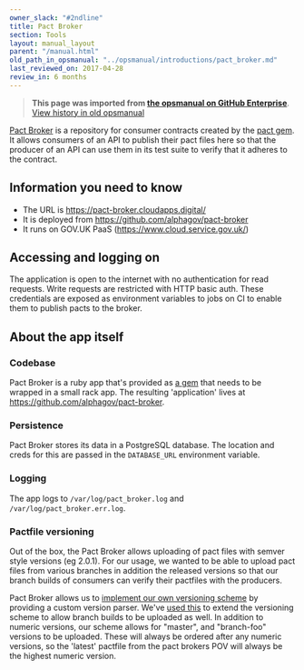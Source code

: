 ```yaml
---
owner_slack: "#2ndline"
title: Pact Broker
section: Tools
layout: manual_layout
parent: "/manual.html"
old_path_in_opsmanual: "../opsmanual/introductions/pact_broker.md"
last_reviewed_on: 2017-04-28
review_in: 6 months
---
```


> **This page was imported from [the opsmanual on GitHub Enterprise](https://github.com/alphagov/govuk-legacy-opsmanual)**.
[View history in old opsmanual](https://github.com/alphagov/govuk-legacy-opsmanual/tree/master/introductions/pact_broker.md)


[Pact Broker](https://github.com/bethesque/pact_broker#readme) is a repository
for consumer contracts created by the [pact
gem](https://github.com/realestate-com-au/pact). It allows consumers of an
API to publish their pact files here so that the producer of an API can use
them in its test suite to verify that it adheres to the contract.

## Information you need to know

* The URL is <https://pact-broker.cloudapps.digital/>
* It is deployed from <https://github.com/alphagov/pact-broker>
* It runs on GOV.UK PaaS (<https://www.cloud.service.gov.uk/>)

## Accessing and logging on

The application is open to the internet with no authentication for read
requests. Write requests are restricted with HTTP basic auth. These credentials
are exposed as environment variables to jobs on CI to enable them to publish
pacts to the broker.

## About the app itself

### Codebase

Pact Broker is a ruby app that's provided as [a
gem](https://github.com/bethesque/pact_broker) that needs to be wrapped in a
small rack app. The resulting 'application' lives at
<https://github.com/alphagov/pact-broker>.

### Persistence

Pact Broker stores its data in a PostgreSQL database. The location and creds for
this are passed in the `DATABASE_URL` environment variable.

### Logging

The app logs to `/var/log/pact_broker.log` and `/var/log/pact_broker.err.log`.

### Pactfile versioning

Out of the box, the Pact Broker allows uploading of pact files with semver
style versions (eg 2.0.1). For our usage, we wanted to be able to upload pact
files from various branches in addition the released versions so that our
branch builds of consumers can verify their pactfiles with the producers.

Pact Broker allows us to [implement our own versioning
scheme](https://github.com/bethesque/pact_broker/wiki/Configuration#version-parser)
by providing a custom version parser.  We've [used
this](https://github.com/alphagov/pact-broker/blob/master/config.ru#L23-L50)
to extend the versioning scheme to allow branch builds to be uploaded as well.
In addition to numeric versions, our scheme allows for "master", and
"branch-foo" versions to be uploaded. These will always be ordered after any
numeric versions, so the 'latest' pactfile from the pact brokers POV will
always be the highest numeric version.
